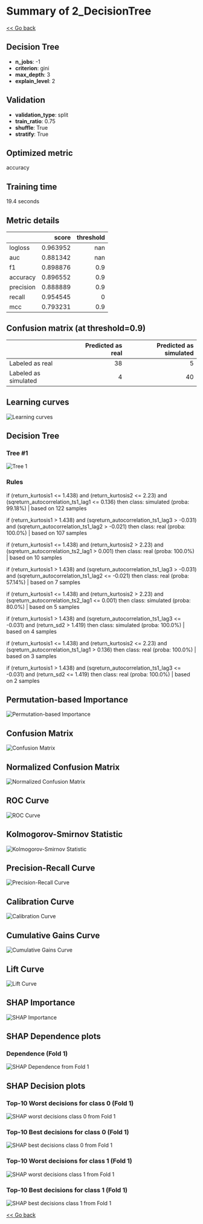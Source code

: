 # Summary of 2_DecisionTree

[<< Go back](../README.md)


## Decision Tree
- **n_jobs**: -1
- **criterion**: gini
- **max_depth**: 3
- **explain_level**: 2

## Validation
 - **validation_type**: split
 - **train_ratio**: 0.75
 - **shuffle**: True
 - **stratify**: True

## Optimized metric
accuracy

## Training time

19.4 seconds

## Metric details
|           |    score |   threshold |
|:----------|---------:|------------:|
| logloss   | 0.963952 |       nan   |
| auc       | 0.881342 |       nan   |
| f1        | 0.898876 |         0.9 |
| accuracy  | 0.896552 |         0.9 |
| precision | 0.888889 |         0.9 |
| recall    | 0.954545 |         0   |
| mcc       | 0.793231 |         0.9 |


## Confusion matrix (at threshold=0.9)
|                      |   Predicted as real |   Predicted as simulated |
|:---------------------|--------------------:|-------------------------:|
| Labeled as real      |                  38 |                        5 |
| Labeled as simulated |                   4 |                       40 |

## Learning curves
![Learning curves](learning_curves.png)

## Decision Tree 

### Tree #1
![Tree 1](learner_fold_0_tree.svg)

### Rules

if (return_kurtosis1 <= 1.438) and (return_kurtosis2 <= 2.23) and (sqreturn_autocorrelation_ts1_lag1 <= 0.136) then class: simulated (proba: 99.18%) | based on 122 samples

if (return_kurtosis1 > 1.438) and (sqreturn_autocorrelation_ts1_lag3 > -0.031) and (sqreturn_autocorrelation_ts1_lag2 > -0.021) then class: real (proba: 100.0%) | based on 107 samples

if (return_kurtosis1 <= 1.438) and (return_kurtosis2 > 2.23) and (sqreturn_autocorrelation_ts2_lag1 > 0.001) then class: real (proba: 100.0%) | based on 10 samples

if (return_kurtosis1 > 1.438) and (sqreturn_autocorrelation_ts1_lag3 > -0.031) and (sqreturn_autocorrelation_ts1_lag2 <= -0.021) then class: real (proba: 57.14%) | based on 7 samples

if (return_kurtosis1 <= 1.438) and (return_kurtosis2 > 2.23) and (sqreturn_autocorrelation_ts2_lag1 <= 0.001) then class: simulated (proba: 80.0%) | based on 5 samples

if (return_kurtosis1 > 1.438) and (sqreturn_autocorrelation_ts1_lag3 <= -0.031) and (return_sd2 > 1.419) then class: simulated (proba: 100.0%) | based on 4 samples

if (return_kurtosis1 <= 1.438) and (return_kurtosis2 <= 2.23) and (sqreturn_autocorrelation_ts1_lag1 > 0.136) then class: real (proba: 100.0%) | based on 3 samples

if (return_kurtosis1 > 1.438) and (sqreturn_autocorrelation_ts1_lag3 <= -0.031) and (return_sd2 <= 1.419) then class: real (proba: 100.0%) | based on 2 samples





## Permutation-based Importance
![Permutation-based Importance](permutation_importance.png)
## Confusion Matrix

![Confusion Matrix](confusion_matrix.png)


## Normalized Confusion Matrix

![Normalized Confusion Matrix](confusion_matrix_normalized.png)


## ROC Curve

![ROC Curve](roc_curve.png)


## Kolmogorov-Smirnov Statistic

![Kolmogorov-Smirnov Statistic](ks_statistic.png)


## Precision-Recall Curve

![Precision-Recall Curve](precision_recall_curve.png)


## Calibration Curve

![Calibration Curve](calibration_curve_curve.png)


## Cumulative Gains Curve

![Cumulative Gains Curve](cumulative_gains_curve.png)


## Lift Curve

![Lift Curve](lift_curve.png)



## SHAP Importance
![SHAP Importance](shap_importance.png)

## SHAP Dependence plots

### Dependence (Fold 1)
![SHAP Dependence from Fold 1](learner_fold_0_shap_dependence.png)

## SHAP Decision plots

### Top-10 Worst decisions for class 0 (Fold 1)
![SHAP worst decisions class 0 from Fold 1](learner_fold_0_shap_class_0_worst_decisions.png)
### Top-10 Best decisions for class 0 (Fold 1)
![SHAP best decisions class 0 from Fold 1](learner_fold_0_shap_class_0_best_decisions.png)
### Top-10 Worst decisions for class 1 (Fold 1)
![SHAP worst decisions class 1 from Fold 1](learner_fold_0_shap_class_1_worst_decisions.png)
### Top-10 Best decisions for class 1 (Fold 1)
![SHAP best decisions class 1 from Fold 1](learner_fold_0_shap_class_1_best_decisions.png)

[<< Go back](../README.md)
